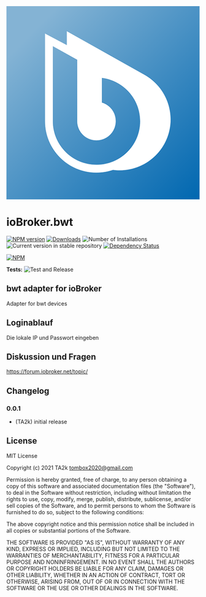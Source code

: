 ![Logo](admin/bwt.png)
# ioBroker.bwt

[![NPM version](https://img.shields.io/npm/v/iobroker.bwt.svg)](https://www.npmjs.com/package/iobroker.bwt)
[![Downloads](https://img.shields.io/npm/dm/iobroker.bwt.svg)](https://www.npmjs.com/package/iobroker.bwt)
![Number of Installations](https://iobroker.live/badges/bwt-installed.svg)
![Current version in stable repository](https://iobroker.live/badges/bwt-stable.svg)
[![Dependency Status](https://img.shields.io/david/TA2k/iobroker.bwt.svg)](https://david-dm.org/TA2k/iobroker.bwt)

[![NPM](https://nodei.co/npm/iobroker.bwt.png?downloads=true)](https://nodei.co/npm/iobroker.bwt/)

**Tests:** ![Test and Release](https://github.com/TA2k/ioBroker.bwt/workflows/Test%20and%20Release/badge.svg)

## bwt adapter for ioBroker

Adapter for bwt devices

## Loginablauf

Die lokale IP und Passwort eingeben

## Diskussion und Fragen

<https://forum.iobroker.net/topic/>

## Changelog

### 0.0.1
* (TA2k) initial release

## License
MIT License

Copyright (c) 2021 TA2k <tombox2020@gmail.com>

Permission is hereby granted, free of charge, to any person obtaining a copy
of this software and associated documentation files (the "Software"), to deal
in the Software without restriction, including without limitation the rights
to use, copy, modify, merge, publish, distribute, sublicense, and/or sell
copies of the Software, and to permit persons to whom the Software is
furnished to do so, subject to the following conditions:

The above copyright notice and this permission notice shall be included in all
copies or substantial portions of the Software.

THE SOFTWARE IS PROVIDED "AS IS", WITHOUT WARRANTY OF ANY KIND, EXPRESS OR
IMPLIED, INCLUDING BUT NOT LIMITED TO THE WARRANTIES OF MERCHANTABILITY,
FITNESS FOR A PARTICULAR PURPOSE AND NONINFRINGEMENT. IN NO EVENT SHALL THE
AUTHORS OR COPYRIGHT HOLDERS BE LIABLE FOR ANY CLAIM, DAMAGES OR OTHER
LIABILITY, WHETHER IN AN ACTION OF CONTRACT, TORT OR OTHERWISE, ARISING FROM,
OUT OF OR IN CONNECTION WITH THE SOFTWARE OR THE USE OR OTHER DEALINGS IN THE
SOFTWARE.